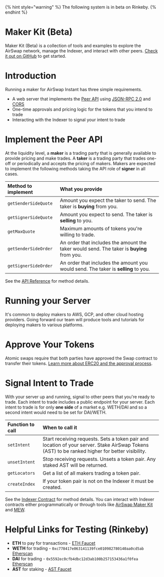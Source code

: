 {% hint style="warning" %}
The following system is in beta on Rinkeby.
{% endhint %}

# Maker Kit (Beta)

Maker Kit (Beta) is a collection of tools and examples to explore the AirSwap network, manage the Indexer, and interact with other peers. [Check it out on GitHub](https://github.com/airswap/airswap-maker-kit) to get started.

# Introduction

Running a maker for AirSwap Instant has three simple requirements.

- A web server that implements the [Peer API](./api-reference.md) using [JSON-RPC 2.0](http://www.jsonrpc.org/specification) and [CORS](https://developer.mozilla.org/en-US/docs/Web/HTTP/CORS)
- One-time approvals and pricing logic for the tokens that you intend to trade
- Interacting with the Indexer to signal your intent to trade

# Implement the Peer API

At the liquidity level, a **maker** is a trading party that is generally available to provide pricing and make trades. A **taker** is a trading party that trades one-off or periodically and accepts the pricing of makers. Makers are expected to implement the following methods taking the API role of **signer** in all cases.

| Method to implement  | What you provide                                                                          |
| :------------------- | :---------------------------------------------------------------------------------------- |
| `getSenderSideQuote` | Amount you expect the taker to send. The taker is **buying** from you.                    |
| `getSignerSideQuote` | Amount you expect to send. The taker is **selling** to you.                               |
| `getMaxQuote`        | Maximum amounts of tokens you're willing to trade.                                        |
| `getSenderSideOrder` | An order that includes the amount the taker would send. The taker is **buying** from you. |
| `getSignerSideOrder` | An order that includes the amount you would send. The taker is **selling** to you.        |

See the [API Reference](./api-reference.md) for method details.

# Running your Server

It's common to deploy makers to AWS, GCP, and other cloud hosting providers. Going forward our team will produce tools and tutorials for deploying makers to various platforms.

# Approve Your Tokens

Atomic swaps require that both parties have approved the Swap contract to transfer their tokens. [Learn more about ERC20 and the approval process](https://github.com/ethereum/EIPs/blob/master/EIPS/eip-20.md).

# Signal Intent to Trade

With your server up and running, signal to other peers that you're ready to trade. Each intent to trade includes a public endpoint for your server. Each intent to trade is for only **one side** of a market e.g. WETH/DAI and so a second intent would need to be set for DAI/WETH.

| Function to call | When to call it                                                                                                                                |
| :--------------- | :--------------------------------------------------------------------------------------------------------------------------------------------- |
| `setIntent`      | Start receiving requests. Sets a token pair and location of your server. Stake AirSwap Tokens (AST) to be ranked higher for better visibility. |
| `unsetIntent`    | Stop receiving requests. Unsets a token pair. Any staked AST will be returned.                                                                 |
| `getLocators`    | Get a list of all makers trading a token pair.                                                                                                 |
| `createIndex`    | If your token pair is not on the Indexer it must be created.                                                                                   |

See the [Indexer Contract](../contracts/indexer.md) for method details. You can interact with Indexer contracts either programmatically or through tools like [AirSwap Maker Kit](https://github.com/airswap/airswap-maker-kit) and [MEW](https://www.myetherwallet.com/).

# Helpful Links for Testing (Rinkeby)

- **ETH** to pay for transactions - [ETH Faucet](https://faucet.rinkeby.io/)
- **WETH** for trading - `0xc778417e063141139fce010982780140aa0cd5ab` [Etherscan](https://rinkeby.etherscan.io/address/0xc778417e063141139fce010982780140aa0cd5ab)
- **DAI** for trading - `0x5592ec0cfb4dbc12d3ab100b257153436a1f0fea` [Etherscan](https://rinkeby.etherscan.io/address/0x5592ec0cfb4dbc12d3ab100b257153436a1f0fea)
- **AST** for staking - [AST Faucet](https://ast-faucet-ui.development.airswap.io/)
